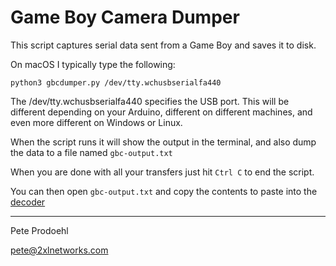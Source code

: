 # Game Boy Camera Dumper

This script captures serial data sent from a Game Boy and saves it to disk.

On macOS I typically type the following:

`python3 gbcdumper.py /dev/tty.wchusbserialfa440`

The /dev/tty.wchusbserialfa440 specifies the USB port. This will be different depending on your Arduino, different on different machines, and even more different on Windows or Linux.

When the script runs it will show the output in the terminal, and also dump the data to a file named `gbc-output.txt`

When you are done with all your transfers just hit `Ctrl C` to end the script.

You can then open `gbc-output.txt` and copy the contents to paste into the [decoder](https://github.com/mofosyne/arduino-gameboy-printer-emulator/tree/master/gbp_decoder)



--- 

Pete Prodoehl

<pete@2xlnetworks.com>


